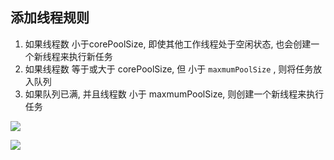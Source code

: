 ## 添加线程规则

1. 如果线程数 小于corePoolSize, 即使其他工作线程处于空闲状态, 也会创建一个新线程来执行新任务
2. 如果线程数 等于或大于 corePoolSize, 但 小于 `maxmumPoolSize`  , 则将任务放入队列
3. 如果队列已满, 并且线程数 小于 maxmumPoolSize, 则创建一个新线程来执行任务



![](https://youpaiyun.zongqilive.cn/image/20210124145917.png)



![](https://youpaiyun.zongqilive.cn/image/20200808164209.png)

